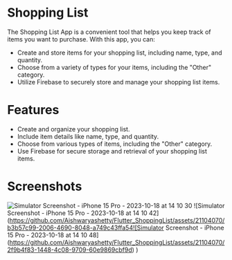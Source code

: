 # Shopping List

The Shopping List App is a convenient tool that helps you keep track of items you want to purchase. With this app, you can:

* Create and store items for your shopping list, including name, type, and quantity.
* Choose from a variety of types for your items, including the "Other" category.
* Utilize Firebase to securely store and manage your shopping list items.

# Features

* Create and organize your shopping list.
* Include item details like name, type, and quantity.
* Choose from various types of items, including the "Other" category.
* Use Firebase for secure storage and retrieval of your shopping list items.

# Screenshots
![Simulator Screenshot - iPhone 15 Pro - 2023-10-18 at 14 10 30](https://github.com/Aishwaryashetty/Flutter_ShoppingList/assets/21104070/85201ceb-96b4-44b3-8aa7-e1ccd14811d2)
![Simulator Screenshot - iPhone 15 Pro - 2023-10-18 at 14 10 42](https://github.com/Aishwaryashetty/Flutter_ShoppingList/assets/21104070/b3b57c99-2006-4690-8048-a749c43ffa54![Simulator Screenshot - iPhone 15 Pro - 2023-10-18 at 14 10 48](https://github.com/Aishwaryashetty/Flutter_ShoppingList/assets/21104070/2f9b4f83-1448-4c08-9709-60e9869cbf9d)
)



